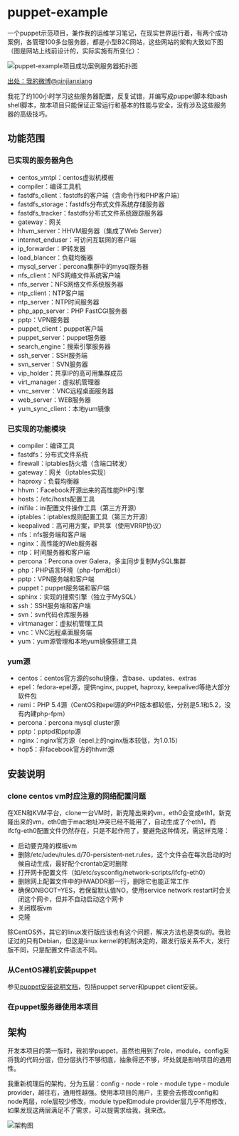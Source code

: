puppet-example
==============

一个puppet示范项目，兼作我的运维学习笔记，在现实世界运行着，有两个成功案例，各管理100多台服务器，都是小型B2C网站，这些网站的架构大致如下图（图是网站上线前设计的，实际实施有所变化）：

![puppet-example项目成功案例服务器拓扑图](http://ww1.sinaimg.cn/large/6a174839gw1dsp0ptypt4j.jpg "小型B2C网站服务器架构")

[出处：我的微博@qinjianxiang](http://photo.weibo.com/1779910713/wbphotos/large/photo_id/3442830834329049)

我花了约100小时学习这些服务器配置，反复试错，并编写成puppet脚本和bash shell脚本，故本项目只能保证正常运行和基本的性能与安全，没有涉及这些服务器的高级技巧。

## 功能范围
### 已实现的服务器角色
- centos_vmtpl：centos虚拟机模板
- compiler：编译工具机
- fastdfs_client：fastdfs的客户端（含命令行和PHP客户端）
- fastdfs_storage：fastdfs分布式文件系统存储服务器
- fastdfs_tracker：fastdfs分布式文件系统跟踪服务器
- gateway：网关
- hhvm_server：HHVM服务器（集成了Web Server）
- internet_enduser：可访问互联网的客户端
- ip_forwarder：IP转发器
- load_blancer：负载均衡器
- mysql_server：percona集群中的mysql服务器
- nfs_client：NFS网络文件系统客户端
- nfs_server：NFS网络文件系统服务器
- ntp_client：NTP客户端
- ntp_server：NTP时间服务器
- php_app_server：PHP FastCGI服务器
- pptp：VPN服务器
- puppet_client：puppet客户端
- puppet_server：puppet服务器
- search_engine：搜索引擎服务器
- ssh_server：SSH服务端
- svn_server：SVN服务器
- vip_holder：共享IP的高可用集群成员
- virt_manager：虚拟机管理器
- vnc_server：VNC远程桌面服务器
- web_server：WEB服务器
- yum_sync_client：本地yum镜像

### 已实现的功能模块
- compiler：编译工具
- fastdfs：分布式文件系统
- firewall：iptables防火墙（含端口转发）
- gateway：网关（iptables实现）
- haproxy：负载均衡器
- hhvm：Facebook开源出来的高性能PHP引擎
- hosts：/etc/hosts配置工具
- inifile：ini配置文件操作工具（第三方开源）
- iptables：iptables规则配置工具（第三方开源）
- keepalived：高可用方案，IP共享（使用VRRP协议）
- nfs：nfs服务端和客户端
- nginx：高性能的Web服务器
- ntp：时间服务器和客户端
- percona：Percona over Galera，多主同步复制MySQL集群
- php：PHP语言环境（php-fpm和cli）
- pptp：VPN服务端和客户端
- puppet：puppet服务端和客户端
- sphinx：实现的搜索引擎（独立于MySQL）
- ssh：SSH服务端和客户端
- svn：svn代码仓库服务器
- virtmanager：虚拟机管理工具
- vnc：VNC远程桌面服务端
- yum：yum源管理和本地yum镜像搭建工具

### yum源
- centos：centos官方源的sohu镜像，含base、updates、extras
- epel：fedora-epel源，提供nginx, puppet, haproxy, keepalived等绝大部分软件包
- remi：PHP 5.4源（CentOS和epel源的PHP版本都较低，分别是5.1和5.2，没有内建php-fpm）
- percona：percona mysql cluster源
- pptp：pptpd和pptp源
- nginx：nginx官方源（epel上的nginx版本较低，为1.0.15）
- hop5：非facebook官方的hhvm源


## 安装说明
### clone centos vm时应注意的网络配置问题
在XEN和KVM平台，clone一台VM时，新克隆出来的vm，eth0会变成eth1，新克隆出来的vm，eth0由于mac地址冲突已经不能用了，自动生成了个eth1，而ifcfg-eth0配置文件仍然存在，只是不起作用了，要避免这种情况，需这样克隆：

- 启动要克隆的模板vm
- 删除/etc/udev/rules.d/70-persistent-net.rules，这个文件会在每次启动的时候自动生成，最好配个crontab定时删除
- 打开网卡配置文件（如/etc/sysconfig/network-scripts/ifcfg-eth0）
- 删除网上配置文件中的HWADDR那一行，删除它也能正常工作
- 确保ONBOOT=YES，若保留默认值NO，使用service network restart时会关闭这个网卡，但并不自动启动这个网卡
- 关闭模板vm
- 克隆

除CentOS外，其它的linux发行版应该也有这个问题，解决方法也是类似的。我验证过的只有Debian，但这是linux kernel的机制决定的，跟发行版关系不大，发行版不同，只是配置文件语法不同。

### 从CentOS裸机安装puppet
参见[puppet安装说明文档](HowTo-Install.md)，包括puppet server和puppet client安装。

### 在puppet服务器使用本项目


## 架构
开发本项目的第一版时，我初学puppet，虽然也用到了role，module，config来将我的代码分层，但分层执行不够彻底，抽象得还不够，坏处就是影响项目的通用性。

我重新梳理后的架构，分为五层：config - node - role - module type - module provider，越往右，通用性越强。使用本项目的用户，主要会去修改config和node两层，role层较少修改，module type和module provider层几乎不用修改，如果发现这两层满足不了需求，可以提需求给我，我来改。

![架构图](http://ww3.sinaimg.cn/large/6a174839gw1e3rbunqjlrj.jpg "代码架构图")
